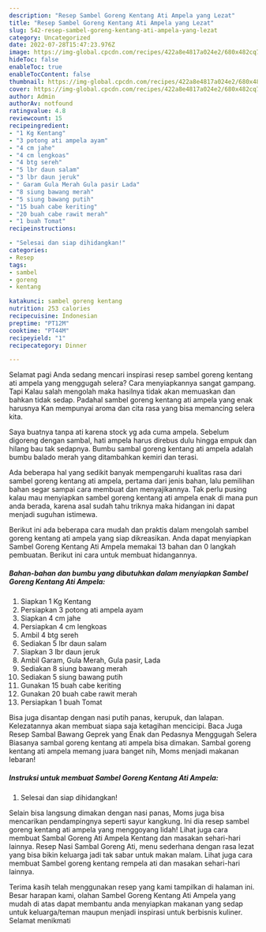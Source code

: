 ```yaml
---
description: "Resep Sambel Goreng Kentang Ati Ampela yang Lezat"
title: "Resep Sambel Goreng Kentang Ati Ampela yang Lezat"
slug: 542-resep-sambel-goreng-kentang-ati-ampela-yang-lezat
category: Uncategorized
date: 2022-07-28T15:47:23.976Z
image: https://img-global.cpcdn.com/recipes/422a8e4817a024e2/680x482cq70/sambel-goreng-kentang-ati-ampela-foto-resep-utama.jpg
hideToc: false
enableToc: true
enableTocContent: false
thumbnail: https://img-global.cpcdn.com/recipes/422a8e4817a024e2/680x482cq70/sambel-goreng-kentang-ati-ampela-foto-resep-utama.jpg
cover: https://img-global.cpcdn.com/recipes/422a8e4817a024e2/680x482cq70/sambel-goreng-kentang-ati-ampela-foto-resep-utama.jpg
author: Admin
authorAv: notfound
ratingvalue: 4.8
reviewcount: 15
recipeingredient:
- "1 Kg Kentang"
- "3 potong ati ampela ayam"
- "4 cm jahe"
- "4 cm lengkoas"
- "4 btg sereh"
- "5 lbr daun salam"
- "3 lbr daun jeruk"
- " Garam Gula Merah Gula pasir Lada"
- "8 siung bawang merah"
- "5 siung bawang putih"
- "15 buah cabe keriting"
- "20 buah cabe rawit merah"
- "1 buah Tomat"
recipeinstructions:

- "Selesai dan siap dihidangkan!"
categories:
- Resep
tags:
- sambel
- goreng
- kentang

katakunci: sambel goreng kentang 
nutrition: 253 calories
recipecuisine: Indonesian
preptime: "PT12M"
cooktime: "PT44M"
recipeyield: "1"
recipecategory: Dinner

---
```



Selamat pagi Anda sedang mencari inspirasi resep sambel goreng kentang ati ampela yang menggugah selera? Cara menyiapkannya sangat gampang. Tapi Kalau salah mengolah maka hasilnya tidak akan memuaskan dan bahkan tidak sedap. Padahal sambel goreng kentang ati ampela yang enak harusnya Kan mempunyai aroma dan cita rasa yang bisa memancing selera kita.


Saya buatnya tanpa ati karena stock yg ada cuma ampela. Sebelum digoreng dengan sambal, hati ampela harus direbus dulu hingga empuk dan hilang bau tak sedapnya. Bumbu sambal goreng kentang ati ampela adalah bumbu balado merah yang ditambahkan kemiri dan terasi.

Ada beberapa hal yang sedikit banyak mempengaruhi kualitas rasa dari sambel goreng kentang ati ampela, pertama dari jenis bahan, lalu pemilihan bahan segar sampai cara membuat dan menyajikannya. Tak perlu pusing kalau mau menyiapkan sambel goreng kentang ati ampela enak di mana pun anda berada, karena asal sudah tahu triknya maka hidangan ini dapat menjadi suguhan istimewa.


Berikut ini ada beberapa cara mudah dan praktis dalam mengolah sambel goreng kentang ati ampela yang siap dikreasikan. Anda dapat menyiapkan Sambel Goreng Kentang Ati Ampela memakai 13 bahan dan 0 langkah pembuatan. Berikut ini cara untuk membuat hidangannya.

<!--inarticleads1-->

##### Bahan-bahan dan bumbu yang dibutuhkan dalam menyiapkan Sambel Goreng Kentang Ati Ampela:

1. Siapkan 1 Kg Kentang
1. Persiapkan 3 potong ati ampela ayam
1. Siapkan 4 cm jahe
1. Persiapkan 4 cm lengkoas
1. Ambil 4 btg sereh
1. Sediakan 5 lbr daun salam
1. Siapkan 3 lbr daun jeruk
1. Ambil  Garam, Gula Merah, Gula pasir, Lada
1. Sediakan 8 siung bawang merah
1. Sediakan 5 siung bawang putih
1. Gunakan 15 buah cabe keriting
1. Gunakan 20 buah cabe rawit merah
1. Persiapkan 1 buah Tomat


Bisa juga disantap dengan nasi putih panas, kerupuk, dan lalapan. Kelezatannya akan membuat siapa saja ketagihan mencicipi. Baca Juga Resep Sambal Bawang Geprek yang Enak dan Pedasnya Menggugah Selera Biasanya sambal goreng kentang ati ampela bisa dimakan. Sambal goreng kentang ati ampela memang juara banget nih, Moms menjadi makanan lebaran! 

<!--inarticleads2-->

##### Instruksi untuk membuat Sambel Goreng Kentang Ati Ampela:


1. Selesai dan siap dihidangkan!

Selain bisa langsung dimakan dengan nasi panas, Moms juga bisa mencarikan pendampingnya seperti sayur kangkung. Ini dia resep sambel goreng kentang ati ampela yang menggoyang lidah! Lihat juga cara membuat Sambal Goreng Ati Ampela Kentang dan masakan sehari-hari lainnya. Resep Nasi Sambal Goreng Ati, menu sederhana dengan rasa lezat yang bisa bikin keluarga jadi tak sabar untuk makan malam. Lihat juga cara membuat Sambel goreng kentang rempela ati dan masakan sehari-hari lainnya. 

Terima kasih telah menggunakan resep yang kami tampilkan di halaman ini. Besar harapan kami, olahan Sambel Goreng Kentang Ati Ampela yang mudah di atas dapat membantu anda menyiapkan makanan yang sedap untuk keluarga/teman maupun menjadi inspirasi untuk berbisnis kuliner. Selamat menikmati
